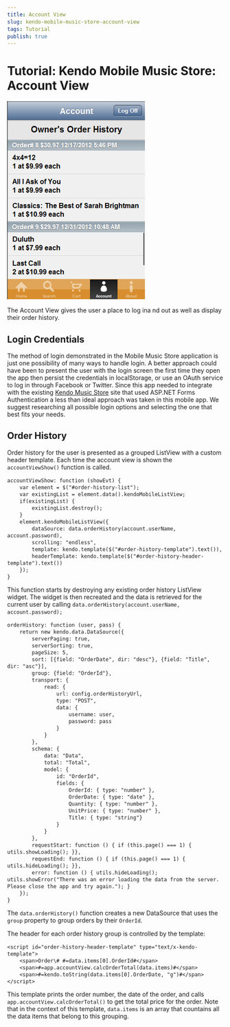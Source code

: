 ```yaml
---
title: Account View
slug: kendo-mobile-music-store-account-view
tags: Tutorial
publish: true
---
```


# Tutorial: Kendo Mobile Music Store: Account View

![account-view](images/account-view.png)

The Account View gives the user a place to log ina nd out as well as display their order history.

## Login Credentials

The method of login demonstrated in the Mobile Music Store application is just one possibility of many ways to handle login.
A better approach could have been to present the user with the login screen the first time they open the app then persist the credentials in localStorage,
or use an OAuth service to log in through Facebook or Twitter.
Since this app needed to integrate with the existing [Kendo Music Store](http://www.kendouimusicstore.com) site that used ASP.NET Forms Authentication a less than ideal approach was taken in this mobile app.
We suggest researching all possible login options and selecting the one that best fits your needs.

## Order History

Order history for the user is presented as a grouped ListView with a custom header template.
Each time the account view is shown the `accountViewShow()` function is called.

    accountViewShow: function (showEvt) {
        var element = $("#order-history-list");
        var existingList = element.data().kendoMobileListView;
        if(existingList) {
            existingList.destroy();
        }
        element.kendoMobileListView({
            dataSource: data.orderHistory(account.userName, account.password),
            scrolling: "endless",
            template: kendo.template($("#order-history-template").text()),
            headerTemplate: kendo.template($("#order-history-header-template").text())
        });
    }

This function starts by destroying any existing order history ListView widget.
The widget is then recreated and the data is retrieved for the current user by calling `data.orderHistory(account.userName, account.password);`

    orderHistory: function (user, pass) {
        return new kendo.data.DataSource({
            serverPaging: true,
            serverSorting: true,
            pageSize: 5,
            sort: [{field: "OrderDate", dir: "desc"}, {field: "Title", dir: "asc"}],
            group: {field: "OrderId"},
            transport: {
                read: {
                    url: config.orderHistoryUrl,
                    type: "POST",
                    data: {
                        username: user,
                        password: pass
                    }
                }
            },
            schema: {
                data: "Data",
                total: "Total",
                model: {
                    id: "OrderId",
                    fields: {
                        OrderId: { type: "number" },
                        OrderDate: { type: "date" },
                        Quantity: { type: "number" },
                        UnitPrice: { type: "number" },
                        Title: { type: "string"}
                    }
                }
            },
            requestStart: function () { if (this.page() === 1) { utils.showLoading(); }},
            requestEnd: function () { if (this.page() === 1) { utils.hideLoading(); }},
            error: function () { utils.hideLoading(); utils.showError("There was an error loading the data from the server. Please close the app and try again."); }
        });
    }

The `data.orderHistory()` function creates a new DataSource that uses the `group` property to group orders by their `OrderId`.

The header for each order history group is controlled by the template:

    <script id="order-history-header-template" type="text/x-kendo-template">
        <span>Order\# #=data.items[0].OrderId#</span>
        <span>#=app.accountView.calcOrderTotal(data.items)#</span>
        <span>#=kendo.toString(data.items[0].OrderDate, "g")#</span>
    </script>

This template prints the order number, the date of the order, and calls `app.accountView.calcOrderTotal()` to get the total price for the order.
Note that in the context of this template, `data.items` is an array that countains all the data items that belong to this grouping.
